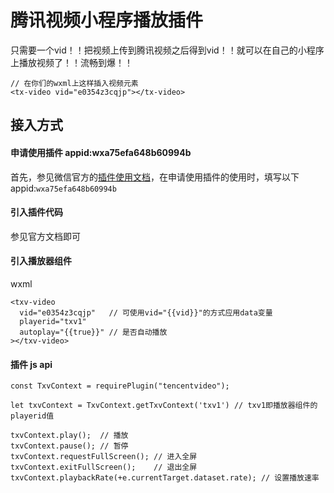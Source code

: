 # 腾讯视频小程序播放插件

只需要一个vid！！把视频上传到腾讯视频之后得到vid！！就可以在自己的小程序上播放视频了！！流畅到爆！！
```
// 在你们的wxml上这样插入视频元素
<tx-video vid="e0354z3cqjp"></tx-video>
```

## 接入方式

#### 申请使用插件 appid:wxa75efa648b60994b
首先，参见微信官方的[插件使用文档](https://mp.weixin.qq.com/debug/wxadoc/dev/framework/plugin/using.html)，在申请使用插件的使用时，填写以下appid:`wxa75efa648b60994b`

#### 引入插件代码
参见官方文档即可

#### 引入播放器组件
wxml
```
<txv-video 
  vid="e0354z3cqjp"   // 可使用vid="{{vid}}"的方式应用data变量
  playerid="txv1" 
  autoplay="{{true}}" // 是否自动播放
></txv-video>
```

#### 插件 js api
```
const TxvContext = requirePlugin("tencentvideo");

let txvContext = TxvContext.getTxvContext('txv1') // txv1即播放器组件的playerid值

txvContext.play();  // 播放
txvContext.pause(); // 暂停
txvContext.requestFullScreen(); // 进入全屏
txvContext.exitFullScreen();    // 退出全屏
txvContext.playbackRate(+e.currentTarget.dataset.rate); // 设置播放速率
```
